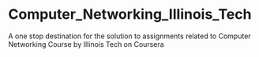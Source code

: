 # Computer_Networking_Illinois_Tech
A one stop destination for the solution to assignments related to Computer Networking Course by Illinois Tech on Coursera

